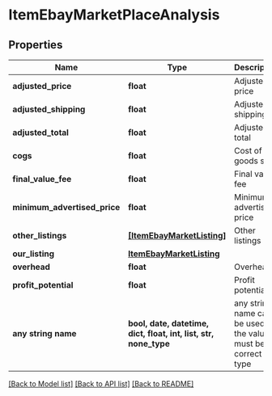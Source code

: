 # ItemEbayMarketPlaceAnalysis


## Properties
Name | Type | Description | Notes
------------ | ------------- | ------------- | -------------
**adjusted_price** | **float** | Adjusted price | [optional] 
**adjusted_shipping** | **float** | Adjusted shipping | [optional] 
**adjusted_total** | **float** | Adjusted total | [optional] 
**cogs** | **float** | Cost of goods sold | [optional] 
**final_value_fee** | **float** | Final value fee | [optional] 
**minimum_advertised_price** | **float** | Minimum advertised price | [optional] 
**other_listings** | [**[ItemEbayMarketListing]**](ItemEbayMarketListing.md) | Other listings | [optional] 
**our_listing** | [**ItemEbayMarketListing**](ItemEbayMarketListing.md) |  | [optional] 
**overhead** | **float** | Overhead | [optional] 
**profit_potential** | **float** | Profit potential | [optional] 
**any string name** | **bool, date, datetime, dict, float, int, list, str, none_type** | any string name can be used but the value must be the correct type | [optional]

[[Back to Model list]](../README.md#documentation-for-models) [[Back to API list]](../README.md#documentation-for-api-endpoints) [[Back to README]](../README.md)


